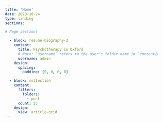 ```yaml
---
title: 'Home'
date: 2023-10-24
type: landing
sections:

# Page sections

  - block: resume-biography-2
    content:
      title: Psychotherapy in Oxford
      # Note: `username` refers to the user's folder name in `content/authors/`
      username: admin
    design:
      spacing:
        padding: [0, 0, 0, 0]

  - block: collection
    content:
      filters:
        folders:
          - post
      count: 25
    design:
      view: article-grid
---
```

